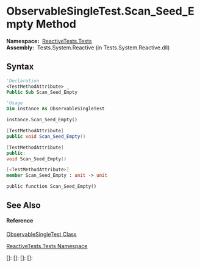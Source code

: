 # ObservableSingleTest.Scan\_Seed\_Empty Method

**Namespace:**  [ReactiveTests.Tests](ReactiveTests.Tests\ReactiveTests.Tests.md)  
**Assembly:**  Tests.System.Reactive (in Tests.System.Reactive.dll)

## Syntax

```vb
'Declaration
<TestMethodAttribute> _
Public Sub Scan_Seed_Empty
```

```vb
'Usage
Dim instance As ObservableSingleTest

instance.Scan_Seed_Empty()
```

```csharp
[TestMethodAttribute]
public void Scan_Seed_Empty()
```

```c++
[TestMethodAttribute]
public:
void Scan_Seed_Empty()
```

```fsharp
[<TestMethodAttribute>]
member Scan_Seed_Empty : unit -> unit 
```

```jscript
public function Scan_Seed_Empty()
```

## See Also

#### Reference

[ObservableSingleTest Class](ObservableSingleTest\ObservableSingleTest.md)

[ReactiveTests.Tests Namespace](ReactiveTests.Tests\ReactiveTests.Tests.md)

[]: 
[]: 
[]: 
[]: 